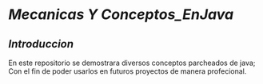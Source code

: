 # _Mecanicas Y Conceptos_EnJava_

## _Introduccion_
En este repositorio se demostrara diversos conceptos parcheados de java; Con el fin de poder usarlos en futuros proyectos de manera profecional.
